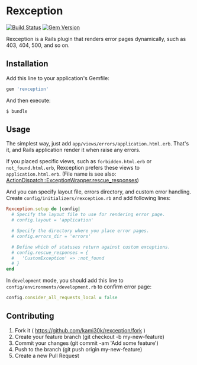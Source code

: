 # Rexception

[![Build Status](https://travis-ci.org/kami30k/rexception.svg)](https://travis-ci.org/kami30k/rexception)
[![Gem Version](https://badge.fury.io/rb/rexception.svg)](http://badge.fury.io/rb/rexception)

Rexception is a Rails plugin that renders error pages dynamically, such as 403, 404, 500, and so on.

## Installation

Add this line to your application's Gemfile:

```ruby
gem 'rexception'
```

And then execute:

```
$ bundle
```

## Usage

The simplest way, just add `app/views/errors/application.html.erb`.
That's it, and Rails application render it when raise any errors.

If you placed specific views, such as `forbidden.html.erb` or `not_found.html.erb`, Rexception prefers these views to `application.html.erb`.
(File name is see also: [ActionDispatch::ExceptionWrapper.rescue_responses](https://github.com/rails/rails/blob/083f657c0f1990e980d33f89f44d8943a9270475/actionpack/lib/action_dispatch/middleware/exception_wrapper.rb#L9-L19))

And you can specify layout file, errors directory, and custom error handling.
Create `config/initializers/rexception.rb` and add following lines:

```ruby
Rexception.setup do |config|
  # Specify the layout file to use for rendering error page.
  # config.layout = 'application'

  # Specify the directory where you place error pages.
  # config.errors_dir = 'errors'

  # Define which of statuses return against custom exceptions.
  # config.rescue_responses = {
  #   'CustomException' => :not_found
  # }
end
```

In `development` mode, you should add this line to `config/environments/development.rb` to confirm error page:

```ruby
config.consider_all_requests_local = false
```

## Contributing

1. Fork it ( https://github.com/kami30k/rexception/fork )
2. Create your feature branch (git checkout -b my-new-feature)
3. Commit your changes (git commit -am 'Add some feature')
4. Push to the branch (git push origin my-new-feature)
5. Create a new Pull Request
